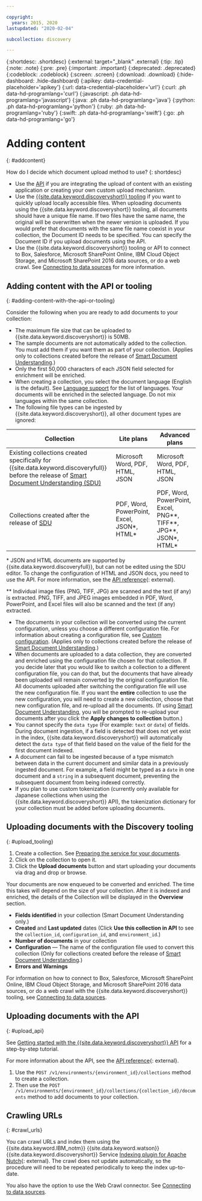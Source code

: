 ```yaml
---

copyright:
  years: 2015, 2020
lastupdated: "2020-02-04"

subcollection: discovery

---
```


{:shortdesc: .shortdesc}
{:external: target="_blank" .external}
{:tip: .tip}
{:note: .note}
{:pre: .pre}
{:important: .important}
{:deprecated: .deprecated}
{:codeblock: .codeblock}
{:screen: .screen}
{:download: .download}
{:hide-dashboard: .hide-dashboard}
{:apikey: data-credential-placeholder='apikey'} 
{:url: data-credential-placeholder='url'}
{:curl: .ph data-hd-programlang='curl'}
{:javascript: .ph data-hd-programlang='javascript'}
{:java: .ph data-hd-programlang='java'}
{:python: .ph data-hd-programlang='python'}
{:ruby: .ph data-hd-programlang='ruby'}
{:swift: .ph data-hd-programlang='swift'}
{:go: .ph data-hd-programlang='go'}

# Adding content
{: #addcontent}

How do I decide which document upload method to use?
{: shortdesc}

-   Use the [API](/docs/discovery?topic=discovery-gs-api) if you are integrating the upload of content with an existing application or creating your own custom upload mechanism.
-   Use the [{{site.data.keyword.discoveryshort}} tooling](/docs/discovery?topic=discovery-getting-started) if you want to quickly upload locally accessible files.
    When uploading documents using the {{site.data.keyword.discoveryshort}} tooling, all documents should have a unique file name. If two files have the same name, the original will be overwritten when the newer version is uploaded. If you would prefer that documents with the same file name coexist in your collection, the Document ID needs to be specified. You can specify the Document ID if you upload documents using the API.
-   Use the {{site.data.keyword.discoveryshort}} tooling or API to connect to Box, Salesforce, Microsoft SharePoint Online, IBM Cloud Object Storage, and Microsoft SharePoint 2016 data sources, or do a web crawl. See [Connecting to data sources](/docs/discovery?topic=discovery-sources) for more information.


## Adding content with the API or tooling
{: #adding-content-with-the-api-or-tooling}

Consider the following when you are ready to add documents to your collection:

-   The maximum file size that can be uploaded to {{site.data.keyword.discoveryshort}} is 50MB.
-   The sample documents are not automatically added to the collection. You must add them if you want them as part of your collection. (Applies only to collections created before the release of [Smart Document Understanding](/docs/discovery?topic=discovery-sdu).)
-   Only the first 50,000 characters of each JSON field selected for enrichment will be enriched.
-   When creating a collection, you select the document language (English is the default). See [Language support](/docs/discovery?topic=discovery-language-support) for the list of languages. Your documents will be enriched in the selected language. Do not mix languages within the same collection.
-   The following file types can be ingested by {{site.data.keyword.discoveryshort}}, all other document types are ignored:

Collection | Lite plans | Advanced plans 
---------------- | ------------------------------ | ------------------------------------------- 
Existing collections created specifically for {{site.data.keyword.discoveryfull}} before the release of [Smart Document Understanding (SDU)](/docs/discovery?topic=discovery-release-notes#22jan19) | Microsoft Word, PDF, HTML, JSON | Microsoft Word, PDF, HTML, JSON     
Collections created after the release of [SDU](/docs/discovery?topic=discovery-sdu) | PDF, Word, PowerPoint, Excel, JSON\*, HTML\* | PDF, Word, PowerPoint, Excel, PNG\*\*, TIFF\*\*, JPG\*\*, JSON\*, HTML\* 


\* JSON and HTML documents are supported by {{site.data.keyword.discoveryfull}}, but can not be edited using the SDU editor. To change the configuration of HTML and JSON docs, you need to use the API. For more information, see the [API reference](https://{DomainName}/apidocs/discovery/){: external}.

\*\* Individual image files (PNG, TIFF, JPG) are scanned and the text (if any) is extracted. PNG, TIFF, and JPEG images embedded in PDF, Word, PowerPoint, and Excel files will also be scanned and the text (if any) extracted.

-   The documents in your collection will be converted using the current configuration, unless you choose a different configuration file. For information about creating a configuration file, see [Custom configuration](/docs/discovery?topic=discovery-configservice#custom-configuration). (Applies only to collections created before the release of [Smart Document Understanding](/docs/discovery?topic=discovery-sdu).)
-   When documents are uploaded to a data collection, they are converted and enriched using the configuration file chosen for that collection. If you decide later that you would like to switch a collection to a different configuration file, you can do that, but the documents that have already been uploaded will remain converted by the original configuration file. All documents uploaded after switching the configuration file will use the new configuration file. If you want the **entire** collection to use the new configuration, you will need to create a new collection, choose that new configuration file, and re-upload all the documents. (If using [Smart Document Understanding](/docs/discovery?topic=discovery-sdu), you will be prompted to re-upload your documents after you click the **Apply changes to collection** button.)
-   You cannot specify the `data type` (For example: `text` or `date`) of fields. During document ingestion, if a field is detected that does not yet exist in the index, {{site.data.keyword.discoveryshort}} will automatically detect the `data type` of that field based on the value of the field for the first document indexed.
-   A document can fail to be ingested because of a type mismatch between data in the current document and similar data in a previously ingested document. For example, a field might be typed as a `date` in one document and a `string` in a subsequent document, preventing the subsequent document from being indexed correctly.
-   If you plan to use custom tokenization (currently only available for Japanese collections when using the {{site.data.keyword.discoveryshort}} API), the tokenization dictionary for your collection must be added before uploading documents.

## Uploading documents with the Discovery tooling
{: #upload_tooling}

1.  Create a collection. See [Preparing the service for your documents](/docs/discovery?topic=discovery-configservice#preparing-the-service-for-your-documents).
1.  Click on the collection to open it.
1.  Click the **Upload documents** button and start uploading your documents via drag and drop or browse.

Your documents are now enqueued to be converted and enriched. The time this takes will depend on the size of your collection. After it is indexed and enriched, the details of the Collection will be displayed in the **Overview** section.

-   **Fields identified** in your collection (Smart Document Understanding only.)
-   **Created** and **Last updated** dates (Click **Use this collection in API** to see the `collection_id`, `configuration_id`, and `environment_id`.)
-   **Number of documents** in your collection
-   **Configuration** — The name of the configuration file used to convert this collection (Only for collections created before the release of [Smart Document Understanding](/docs/discovery?topic=discovery-sdu).)
-   **Errors and Warnings**

For information on how to connect to Box, Salesforce, Microsoft SharePoint Online, IBM Cloud Object Storage, and Microsoft SharePoint 2016 data sources, or do a web crawl with the {{site.data.keyword.discoveryshort}} tooling, see [Connecting to data sources](/docs/discovery?topic=discovery-sources).


## Uploading documents with the API
{: #upload_api}

See [Getting started with the {{site.data.keyword.discoveryshort}} API](/docs/discovery?topic=discovery-gs-api) for a step-by-step tutorial.


For more information about the API, see the [API reference](https://{DomainName}/apidocs/discovery/){: external}.

1.  Use the `POST /v1/environments/{environment_id}/collections` method to create a collection.
1.  Then use the `POST /v1/environments/{environment_id}/collections/{collection_id}/documents` method to add documents to your collection.

## Crawling URLs
{: #crawl_urls}

You can crawl URLs and index them using the {{site.data.keyword.IBM_notm}} {{site.data.keyword.watson}} {{site.data.keyword.discoveryshort}} Service [Indexing plugin for Apache Nutch](https://github.com/IBM-Watson/nutch-indexer-discovery){: external}. The crawl does not update automatically, so the procedure will need to be repeated periodically to keep the index up-to-date. 

You also have the option to use the Web Crawl connector. See [Connecting to data sources](/docs/discovery?topic=discovery-sources#connectwebcrawl).
